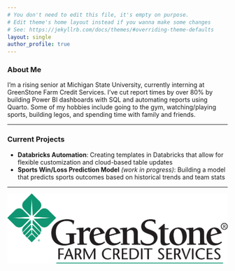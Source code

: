 ```yaml
---
# You don't need to edit this file, it's empty on purpose.
# Edit theme's home layout instead if you wanna make some changes
# See: https://jekyllrb.com/docs/themes/#overriding-theme-defaults
layout: single
author_profile: true
---
```


### About Me 

I’m a rising senior at Michigan State University, currently interning at GreenStone Farm Credit Services. I’ve cut report times by over 80% by building Power BI dashboards with SQL and automating reports using Quarto. Some of my hobbies include going to the gym, watching/playing sports, building legos, and spending time with family and friends.

---

### Current Projects

- **Databricks Automation**: Creating templates in Databricks that allow for flexible customization and cloud-based table updates  
-  **Sports Win/Loss Prediction Model** *(work in progress)*: Building a model that predicts sports outcomes based on historical trends and team stats

---


![Dashboard Preview](/assets/images/greenstonelogo.png)
